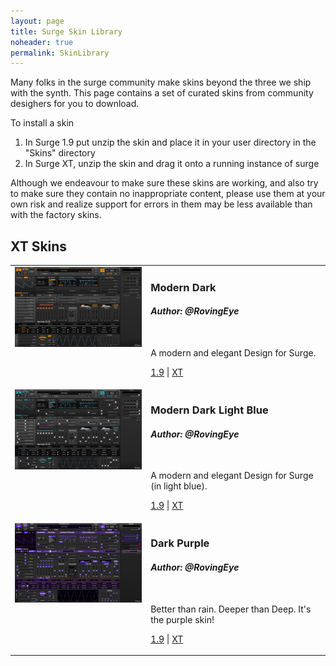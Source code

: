 ```yaml
---
layout: page
title: Surge Skin Library
noheader: true
permalink: SkinLibrary 
---
```


Many folks in the surge community make skins beyond the three we ship with the synth. This page contains a set of curated
skins from community desighers for you to download.

To install a skin

1. In Surge 1.9 put unzip the skin and place it in your user directory in the "Skins" directory
2. In Surge XT, unzip the skin and drag it onto a running instance of surge

Although we endeavour to make sure these skins are working, and also try to make sure they contain no inappropriate content,
please use them at your own risk and realize support for errors in them may be less available than with the factory skins.

## XT Skins

<table border=0>

<!-- Modern Dark -->
<tr valign=top>
<td><a href="/assets/skin-library/XT/modern-dark.png"><img width=300 src="/assets/skin-library/XT/modern-dark.png"></a></td>
<td>
<h3>Modern Dark</h3>
<h4><i>Author: @RovingEye</i></h4><br>
<p>A modern and elegant Design for Surge.</p>
<p><a href="/assets/skin-library/19/modern-dark-19.surge-skin.zip">1.9</a> | <a href="/assets/skin-library/XT/modern-dark-xt.surge-skin.zip">XT</a></p>
</td>
</tr>
<!-- END Modern Dark -->

<!-- Modern Dark Light Blue -->
<tr valign=top>
<td><a href="/assets/skin-library/XT/modern-dark-light-blue.png"><img width=300 src="/assets/skin-library/XT/modern-dark-light-blue.png"></a></td>
<td>
<h3>Modern Dark Light Blue</h3>
<h4><i>Author: @RovingEye</i></h4><br>
<p>A modern and elegant Design for Surge (in light blue).</p>
<p><a href="/assets/skin-library/19/modern-dark-light-blue-19.surge-skin.zip">1.9</a> | <a href="/assets/skin-library/XT/modern-dark-light-blue-xt.surge-skin.zip">XT</a></p>
</td>
</tr>
<!-- END Modern Dark Light Blue -->

<!-- Dark Purple -->
<tr valign=top>
<td><a href="/assets/skin-library/XT/dark-purple.png"><img width=300 src="/assets/skin-library/XT/dark-purple.png"></a></td>
<td>
<h3>Dark Purple</h3>
<h4><i>Author: @RovingEye</i></h4><br>
<p>Better than rain. Deeper than Deep. It's the purple skin!</p>
<p><a href="/assets/skin-library/19/dark-purple-19.surge-skin.zip">1.9</a> | <a href="/assets/skin-library/XT/dark-purple-xt.surge-skin.zip">XT</a></p>
</td>
</tr>
<!-- END Dark Purple -->

</table>